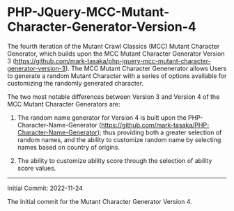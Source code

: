 # PHP-JQuery-MCC-Mutant-Character-Generator-Version-4
The fourth iteration of the Mutant Crawl Classics (MCC) Mutant Character Generator, which builds upon the MCC Mutant Character Generator Version 3 (https://github.com/mark-tasaka/php-jquery-mcc-mutant-character-generator-version-3). The MCC Mutant Character Genenerator allows Users to generate a random Mutant Character with a series of options available for customizing the randomly generated character.

The two most notable differences between Version 3 and Version 4 of the MCC Mutant Character Generators are:

1.	The random name generator for Version 4 is built upon the PHP-Character-Name-Generator (https://github.com/mark-tasaka/PHP-Character-Name-Generator); thus providing both a greater selection of random names, and the ability to customize random name by selecting names based on country of origins.

2.	The ability to customize ability score through the selection of ability score values.

--------

Initial Commit: 2022-11-24

The Initial commit for the Mutant Character Generator Version 4.
